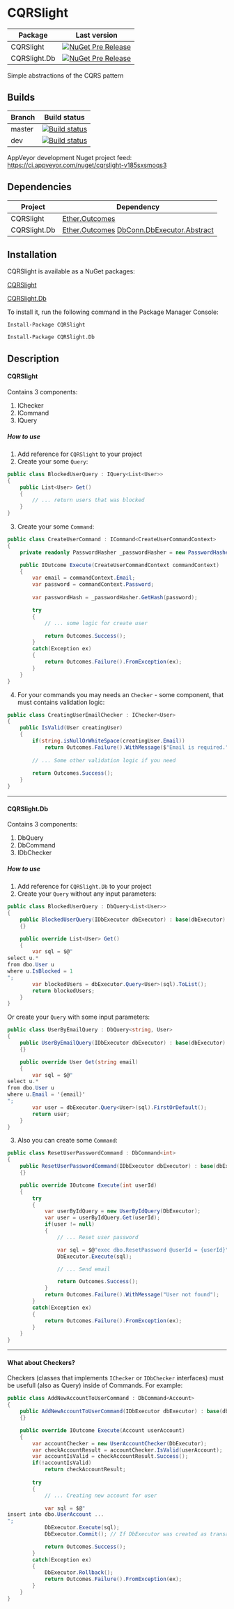 # CQRSlight

Package|Last version
-|-
CQRSlight|[![NuGet Pre Release](https://img.shields.io/nuget/vpre/CQRSlight.svg)](https://www.nuget.org/packages/CQRSlight/)
CQRSlight.Db|[![NuGet Pre Release](https://img.shields.io/nuget/vpre/CQRSlight.Db.svg)](https://www.nuget.org/packages/CQRSlight.Db/)

Simple abstractions of the CQRS pattern

## Builds

Branch|Build status
-|-
master|[![Build status](https://ci.appveyor.com/api/projects/status/id3t150f2xqr3se6/branch/master?svg=true)](https://ci.appveyor.com/project/Valeriy1991/cqrslight-gvplu/branch/master)
dev|[![Build status](https://ci.appveyor.com/api/projects/status/mue5kwt3l2a9hngk/branch/dev?svg=true)](https://ci.appveyor.com/project/Valeriy1991/cqrslight/branch/dev)


AppVeyor development Nuget project feed: 
https://ci.appveyor.com/nuget/cqrslight-v185sxsmoqs3

## Dependencies

Project|Dependency
-|-
CQRSlight|[Ether.Outcomes](https://github.com/kinetiq/Ether.Outcomes)
CQRSlight.Db|[Ether.Outcomes](https://github.com/kinetiq/Ether.Outcomes) [DbConn.DbExecutor.Abstract](https://github.com/Valeriy1991/DbExecutor)

## Installation

CQRSlight is available as a NuGet packages:

[CQRSlight](https://www.nuget.org/packages/CQRSlight/)

[CQRSlight.Db](https://www.nuget.org/packages/CQRSlight.Db/)

To install it, run the following command in the Package Manager Console:
```
Install-Package CQRSlight
```
```
Install-Package CQRSlight.Db
```

## Description

#### CQRSlight

Contains 3 components:
1. IChecker
2. ICommand
3. IQuery

##### How to use

1. Add reference for `CQRSlight` to your project
2. Create your some `Query`:
```csharp
public class BlockedUserQuery : IQuery<List<User>>
{
    public List<User> Get()
    {
        // ... return users that was blocked
    }
}
```
3. Create your some `Command`:
```csharp
public class CreateUserCommand : ICommand<CreateUserCommandContext>
{
    private readonly PasswordHasher _passwordHasher = new PasswordHasher();

    public IOutcome Execute(CreateUserCommandContext commandContext)
    {
        var email = commandContext.Email;
        var password = commandContext.Password;
        
        var passwordHash = _passwordHasher.GetHash(password);

        try
        {
            // ... some logic for create user

            return Outcomes.Success();
        }        
        catch(Exception ex)
        {
            return Outcomes.Failure().FromException(ex);
        }        
    }
}
```
4. For your commands you may needs an `Checker` - some component, that must contains validation logic:
```csharp
public class CreatingUserEmailChecker : IChecker<User>
{
    public IsValid(User creatingUser)
    {
        if(string.isNullOrWhiteSpace(creatingUser.Email))
            return Outcomes.Failure().WithMessage($"Email is required.")
        
        // ... Some other validation logic if you need
        
        return Outcomes.Success();
    }
}
```

---

#### CQRSlight.Db

Contains 3 components:
1. DbQuery
2. DbCommand
3. IDbChecker

##### How to use
1. Add reference for `CQRSlight.Db` to your project
2. Create your `Query` without any input parameters:
```csharp
public class BlockedUserQuery : DbQuery<List<User>>
{
    public BlockedUserQuery(IDbExecutor dbExecutor) : base(dbExecutor)
    {}

    public override List<User> Get()
    {
        var sql = $@"
select u.*
from dbo.User u
where u.IsBlocked = 1
";
        var blockedUsers = dbExecutor.Query<User>(sql).ToList();
        return blockedUsers;
    }
}
```
Or create your `Query` with some input parameters:
```csharp
public class UserByEmailQuery : DbQuery<string, User>
{
    public UserByEmailQuery(IDbExecutor dbExecutor) : base(dbExecutor)
    {}

    public override User Get(string email)
    {
        var sql = $@"
select u.*
from dbo.User u
where u.Email = '{email}'
";
        var user = dbExecutor.Query<User>(sql).FirstOrDefault();
        return user;
    }
}
```
3. Also you can create some `Command`:
```csharp
public class ResetUserPasswordCommand : DbCommand<int>
{
    public ResetUserPasswordCommand(IDbExecutor dbExecutor) : base(dbExecutor)
    {}

    public override IOutcome Execute(int userId)
    {        
        try
        {
            var userByIdQuery = new UserByIdQuery(DbExecutor);
            var user = userByIdQuery.Get(userId);
            if(user != null)
            {
                // ... Reset user password

                var sql = $@"exec dbo.ResetPassword @userId = {userId}";
                DbExecutor.Execute(sql);

                // ... Send email

                return Outcomes.Success();
            }
            return Outcomes.Failure().WithMessage("User not found");
        }
        catch(Exception ex)
        {
            return Outcomes.Failure().FromException(ex);
        }
    }
} 
```

---

#### What about Checkers?

Checkers (classes that implements `IChecker` or `IDbChecker` interfaces) 
must be usefull (also as Query) inside of Commands. For example:
```csharp
public class AddNewAccountToUserCommand : DbCommand<Account>
{
    public AddNewAccountToUserCommand(IDbExecutor dbExecutor) : base(dbExecutor)
    {}

    public override IOutcome Execute(Account userAccount)
    {
        var accountChecker = new UserAccountChecker(DbExecutor);
        var checkAccountResult = accountChecker.IsValid(userAccount);
        var accountIsValid = checkAccountResult.Success();
        if(!accountIsValid)
            return checkAccountResult;
        
        try
        {
            // ... Creating new account for user

            var sql = $@"
insert into dbo.UserAccount ...
";
            DbExecutor.Execute(sql);
            DbExecutor.Commit(); // If DbExecutor was created as transactional

            return Outcomes.Success();
        }
        catch(Exception ex)
        {
            DbExecutor.Rollback();
            return Outcomes.Failure().FromException(ex);
        }
    }
}
```